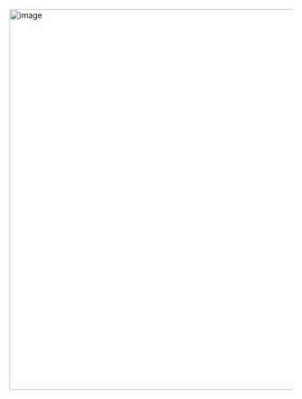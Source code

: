 <img width="676" alt="image" src="https://github.com/user-attachments/assets/7a2fca9c-a1ba-47f4-8f47-b1c20ebf4f76" />
